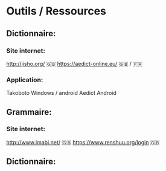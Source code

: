 <!-- TITLE: Outils / Ressources -->
<!-- SUBTITLE: Une liste non exhaustive des différents outils utiles pour l'apprentissage du japonais. 
 -->

# Outils / Ressources

## Dictionnaire:

### Site internet:
http://jisho.org/   🇬🇧
https://aedict-online.eu/   🇬🇧 / 🇫🇷

### Application:
Takoboto Windows / android
Aedict  Android

## Grammaire:
### Site internet:
http://www.imabi.net/   🇬🇧
https://www.renshuu.org/login   🇬🇧


## Dictionnaire:
